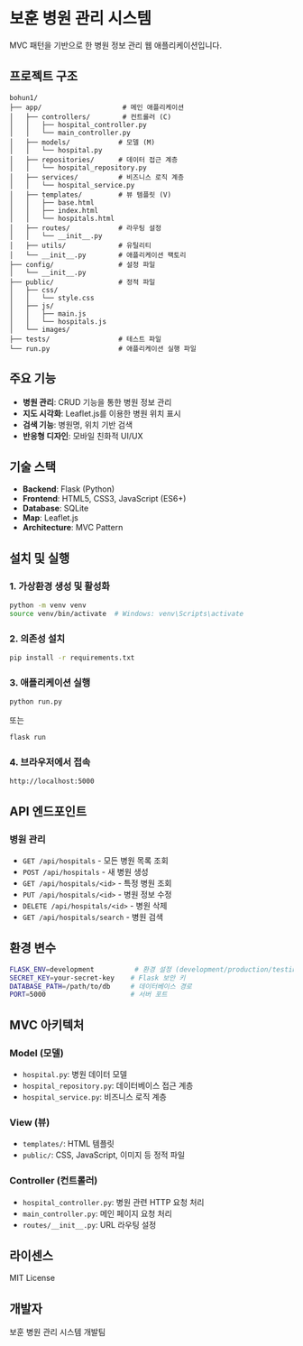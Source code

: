 # 보훈 병원 관리 시스템

MVC 패턴을 기반으로 한 병원 정보 관리 웹 애플리케이션입니다.

## 프로젝트 구조

```
bohun1/
├── app/                    # 메인 애플리케이션
│   ├── controllers/        # 컨트롤러 (C)
│   │   ├── hospital_controller.py
│   │   └── main_controller.py
│   ├── models/            # 모델 (M)
│   │   └── hospital.py
│   ├── repositories/      # 데이터 접근 계층
│   │   └── hospital_repository.py
│   ├── services/          # 비즈니스 로직 계층
│   │   └── hospital_service.py
│   ├── templates/         # 뷰 템플릿 (V)
│   │   ├── base.html
│   │   ├── index.html
│   │   └── hospitals.html
│   ├── routes/            # 라우팅 설정
│   │   └── __init__.py
│   ├── utils/             # 유틸리티
│   └── __init__.py        # 애플리케이션 팩토리
├── config/                # 설정 파일
│   └── __init__.py
├── public/                # 정적 파일
│   ├── css/
│   │   └── style.css
│   ├── js/
│   │   ├── main.js
│   │   └── hospitals.js
│   └── images/
├── tests/                 # 테스트 파일
└── run.py                 # 애플리케이션 실행 파일
```

## 주요 기능

- **병원 관리**: CRUD 기능을 통한 병원 정보 관리
- **지도 시각화**: Leaflet.js를 이용한 병원 위치 표시
- **검색 기능**: 병원명, 위치 기반 검색
- **반응형 디자인**: 모바일 친화적 UI/UX

## 기술 스택

- **Backend**: Flask (Python)
- **Frontend**: HTML5, CSS3, JavaScript (ES6+)
- **Database**: SQLite
- **Map**: Leaflet.js
- **Architecture**: MVC Pattern

## 설치 및 실행

### 1. 가상환경 생성 및 활성화

```bash
python -m venv venv
source venv/bin/activate  # Windows: venv\Scripts\activate
```

### 2. 의존성 설치

```bash
pip install -r requirements.txt
```

### 3. 애플리케이션 실행

```bash
python run.py
```

또는

```bash
flask run
```

### 4. 브라우저에서 접속

```
http://localhost:5000
```

## API 엔드포인트

### 병원 관리

- `GET /api/hospitals` - 모든 병원 목록 조회
- `POST /api/hospitals` - 새 병원 생성
- `GET /api/hospitals/<id>` - 특정 병원 조회
- `PUT /api/hospitals/<id>` - 병원 정보 수정
- `DELETE /api/hospitals/<id>` - 병원 삭제
- `GET /api/hospitals/search` - 병원 검색

## 환경 변수

```bash
FLASK_ENV=development          # 환경 설정 (development/production/testing)
SECRET_KEY=your-secret-key    # Flask 보안 키
DATABASE_PATH=/path/to/db     # 데이터베이스 경로
PORT=5000                     # 서버 포트
```

## MVC 아키텍처

### Model (모델)
- `hospital.py`: 병원 데이터 모델
- `hospital_repository.py`: 데이터베이스 접근 계층
- `hospital_service.py`: 비즈니스 로직 계층

### View (뷰)
- `templates/`: HTML 템플릿
- `public/`: CSS, JavaScript, 이미지 등 정적 파일

### Controller (컨트롤러)
- `hospital_controller.py`: 병원 관련 HTTP 요청 처리
- `main_controller.py`: 메인 페이지 요청 처리
- `routes/__init__.py`: URL 라우팅 설정

## 라이센스

MIT License

## 개발자

보훈 병원 관리 시스템 개발팀